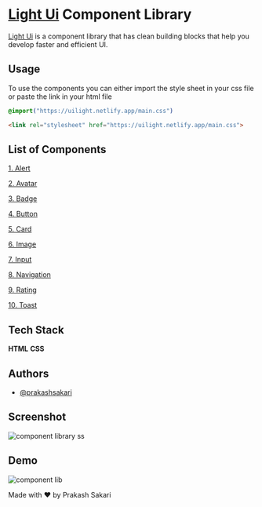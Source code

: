 
# [Light Ui](https://uilight.netlify.app/) Component Library

[Light Ui](https://uilight.netlify.app/) is a component library that has clean building blocks that help you develop faster and efficient UI.

## Usage

To use the components you can either import the style sheet in your css file or paste the link in your html file





```css
@import("https://uilight.netlify.app/main.css")
```

```html
<link rel="stylesheet" href="https://uilight.netlify.app/main.css">
```



## List of Components

[1. Alert](https://uilight.netlify.app/documentation/docs#Alert)

[2. Avatar](https://uilight.netlify.app/documentation/docs#Avatar)

[3. Badge](https://uilight.netlify.app/documentation/docs#Badge)

[4. Button](https://uilight.netlify.app/documentation/docs#Button)

[5. Card](https://uilight.netlify.app/documentation/docs#Card)

[6. Image](https://uilight.netlify.app/documentation/docs#Image)

[7. Input](https://uilight.netlify.app/documentation/docs#Input)

[8. Navigation](https://uilight.netlify.app/documentation/docs#Navigation)

[9. Rating](https://uilight.netlify.app/documentation/docs#Rating)

[10. Toast](https://uilight.netlify.app/documentation/docs#Toast)




## Tech Stack

**HTML** **CSS**


## Authors

- [@prakashsakari](https://www.github.com/prakashsakari)

## Screenshot
![component library ss](https://user-images.githubusercontent.com/80476561/153918981-bcfa31c1-d0ec-4a51-91b0-c1eafbf9ce5b.png)

## Demo
![component lib](https://user-images.githubusercontent.com/80476561/154856401-91629d23-fde3-4240-9da7-7eec28df2bc7.gif)



Made with ❤️ by Prakash Sakari

